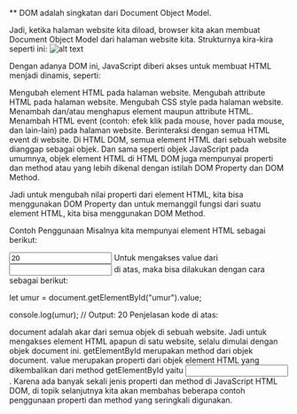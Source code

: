 ** DOM adalah singkatan dari Document Object Model.

Jadi, ketika halaman website kita diload, browser kita akan membuat Document Object Model dari halaman website kita. Strukturnya kira-kira seperti ini:
![alt text](https://skilvul-assets-01.s3-ap-southeast-1.amazonaws.com/lesson/intro-to-javascript/the-html-dom-tree-of-objects.png)

Dengan adanya DOM ini, JavaScript diberi akses untuk membuat HTML menjadi dinamis, seperti:

Mengubah element HTML pada halaman website.
Mengubah attribute HTML pada halaman website.
Mengubah CSS style pada halaman website.
Menambah dan/atau menghapus element maupun attribute HTML.
Menambah HTML event (contoh: efek klik pada mouse, hover pada mouse, dan lain-lain) pada halaman website.
Berinteraksi dengan semua HTML event di website.
Di HTML DOM, semua element HTML dari sebuah website dianggap sebagai objek. Dan sama seperti objek JavaScript pada umumnya, objek element HTML di HTML DOM juga mempunyai properti dan method atau yang lebih dikenal dengan istilah DOM Property dan DOM Method.

Jadi untuk mengubah nilai properti dari element HTML, kita bisa menggunakan DOM Property dan untuk memanggil fungsi dari suatu element HTML, kita bisa menggunakan DOM Method.

Contoh Penggunaan
Misalnya kita mempunyai element HTML sebagai berikut:

<input id="umur" type="text" value="20" />
Untuk mengakses value dari <input> di atas, maka bisa dilakukan dengan cara sebagai berikut:

let umur = document.getElementById("umur").value;

console.log(umur); // Output: 20
Penjelasan kode di atas:

document adalah akar dari semua objek di sebuah website. Jadi untuk mengakses element HTML apapun di satu website, selalu dimulai dengan objek document ini.
getElementById merupakan method dari objek document.
value merupakan properti dari objek element HTML yang dikembalikan dari method getElementById yaitu <input>.
Karena ada banyak sekali jenis properti dan method di JavaScript HTML DOM, di topik selanjutnya kita akan membahas beberapa contoh penggunaan properti dan method yang seringkali digunakan.